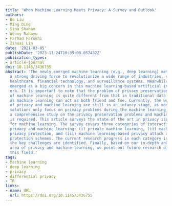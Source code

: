 ```yaml
---
title: 'When Machine Learning Meets Privacy: A Survey and Outlook'
authors:
- Bo Liu
- Ming Ding
- Sina Shaham
- Wenny Rahayu
- Farhad Farokhi
- Zihuai Lin
date: '2021-03-05'
publishDate: '2023-11-24T10:39:00.052432Z'
publication_types:
- article-journal
doi: 10.1145/3436755
abstract: 'The newly emerged machine learning (e.g., deep learning) methods have become
  a strong driving force to revolutionize a wide range of industries, such as smart
  healthcare, financial technology, and surveillance systems. Meanwhile, privacy has
  emerged as a big concern in this machine learning-based artificial intelligence
  era. It is important to note that the problem of privacy preservation in the context
  of machine learning is quite different from that in traditional data privacy protection,
  as machine learning can act as both friend and foe. Currently, the work on the preservation
  of privacy and machine learning are still in an infancy stage, as most existing
  solutions only focus on privacy problems during the machine learning process. Therefore,
  a comprehensive study on the privacy preservation problems and machine learning
  is required. This article surveys the state of the art in privacy issues and solutions
  for machine learning. The survey covers three categories of interactions between
  privacy and machine learning: (i) private machine learning, (ii) machine learning-aided
  privacy protection, and (iii) machine learning-based privacy attack and corresponding
  protection schemes. The current research progress in each category is reviewed and
  the key challenges are identified. Finally, based on our in-depth analysis of the
  area of privacy and machine learning, we point out future research directions in
  this field.'
tags:
- Machine learning
- deep learning
- privacy
- differential privacy
- TR
links:
- name: URL
  url: https://doi.org/10.1145/3436755
---
```

